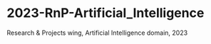 # 2023-RnP-Artificial_Intelligence
Research &amp; Projects wing, Artificial Intelligence domain, 2023
